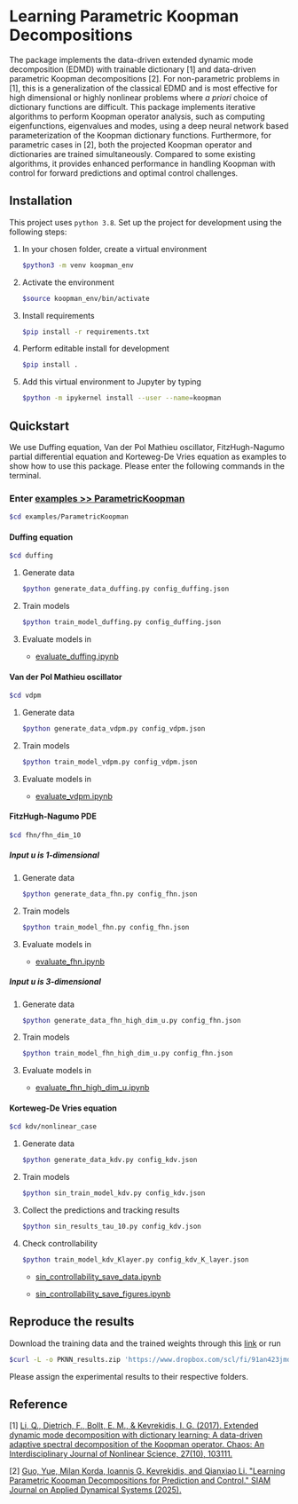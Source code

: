 # Learning Parametric Koopman Decompositions

The package implements the data-driven extended dynamic mode decomposition (EDMD) with trainable dictionary \[1\] and data-driven parametric Koopman decompositions \[2\].
For non-parametric problems in \[1\], this is a generalization of the classical EDMD and is most effective for high dimensional or highly nonlinear problems
where *a priori* choice of dictionary functions are difficult.
This package implements iterative algorithms to perform Koopman operator analysis, such as computing eigenfunctions, eigenvalues and modes,
using a deep neural network based parameterization of the Koopman dictionary functions.
Furthermore, for parametric cases in \[2\], both the projected Koopman operator and dictionaries are trained simultaneously. Compared to some existing algorithms, it provides enhanced performance in handling Koopman with control for forward predictions and optimal control challenges.

## Installation

This project uses `python 3.8`. Set up the project for development using the following steps:

1. In your chosen folder, create a virtual environment

   ```bash
   $python3 -m venv koopman_env
   ```

2. Activate the environment

   ```bash
   $source koopman_env/bin/activate
   ```

3. Install requirements

   ```bash
   $pip install -r requirements.txt
   ```

4. Perform editable install for development

   ```bash
   $pip install .
   ```

5. Add this virtual environment to Jupyter by typing

   ```bash
   $python -m ipykernel install --user --name=koopman
   ```

## Quickstart

We use Duffing equation, Van der Pol Mathieu oscillator, FitzHugh-Nagumo partial differential equation and Korteweg-De Vries equation as examples to show how to use this package. Please enter the following commands in the terminal.

### Enter [examples >> ParametricKoopman](./examples/ParametricKoopman)

```bash
$cd examples/ParametricKoopman
```

#### Duffing equation

```bash
$cd duffing
```

1. Generate data

   ```bash
   $python generate_data_duffing.py config_duffing.json
   ```

2. Train models

   ```bash
   $python train_model_duffing.py config_duffing.json
   ```

3. Evaluate models in

   - [evaluate_duffing.ipynb](./examples/ParametricKoopman/duffing/evaluate_duffing.ipynb)

#### Van der Pol Mathieu oscillator

```bash
$cd vdpm
```

1. Generate data

   ```bash
   $python generate_data_vdpm.py config_vdpm.json
   ```

2. Train models

   ```bash
   $python train_model_vdpm.py config_vdpm.json
   ```

3. Evaluate models in

   - [evaluate_vdpm.ipynb](./examples/ParametricKoopman/vdpm/evaluate_vdpm.ipynb)

#### FitzHugh-Nagumo PDE

```bash
$cd fhn/fhn_dim_10
```

##### Input u is 1-dimensional

1. Generate data

   ```bash
   $python generate_data_fhn.py config_fhn.json
   ```

2. Train models

   ```bash
   $python train_model_fhn.py config_fhn.json
   ```

3. Evaluate models in

   - [evaluate_fhn.ipynb](./examples/ParametricKoopman/fhn/evaluate_fhn.ipynb)

##### Input u is 3-dimensional

1. Generate data

   ```bash
   $python generate_data_fhn_high_dim_u.py config_fhn.json
   ```

2. Train models

   ```bash
   $python train_model_fhn_high_dim_u.py config_fhn.json
   ```

3. Evaluate models in

   - [evaluate_fhn_high_dim_u.ipynb](./examples/ParametricKoopman/fhn/evaluate_fhn_high_dim_u.ipynb)

#### Korteweg-De Vries equation

```bash
$cd kdv/nonlinear_case
```

1. Generate data

   ```bash
   $python generate_data_kdv.py config_kdv.json
   ```

2. Train models

   ```bash
   $python sin_train_model_kdv.py config_kdv.json
   ```

3. Collect the predictions and tracking results

   ```bash
   $python sin_results_tau_10.py config_kdv.json
   ```

4. Check controllability

   ```bash
   $python train_model_kdv_Klayer.py config_kdv_K_layer.json
   ```

   - [sin_controllability_save_data.ipynb](./examples/ParametricKoopman/fhn/nonlinear_case/sin_controllability_save_data.ipynb)

   - [sin_controllability_save_figures.ipynb](./examples/ParametricKoopman/fhn/nonlinear_case/sin_controllability_save_figures.ipynb)

## Reproduce the results

Download the training data and the trained weights through this [link](https://www.dropbox.com/scl/fi/91an423jmdy7n918y60l8/PKNN_results.zip?rlkey=xfzl33dr3xbbamu2czxifd0ho&dl=1)
or run

```bash
$curl -L -o PKNN_results.zip 'https://www.dropbox.com/scl/fi/91an423jmdy7n918y60l8/PKNN_results.zip?rlkey=xfzl33dr3xbbamu2czxifd0ho&dl=1'
```

Please assign the experimental results to their respective folders.

## Reference

\[1\] [Li, Q., Dietrich, F., Bollt, E. M., & Kevrekidis, I. G. (2017). Extended dynamic mode decomposition with dictionary learning: A data-driven adaptive spectral decomposition of the Koopman operator. Chaos: An Interdisciplinary Journal of Nonlinear Science, 27(10), 103111.](https://aip-scitation-org.libproxy1.nus.edu.sg/doi/full/10.1063/1.4993854)

\[2\] [Guo, Yue, Milan Korda, Ioannis G. Kevrekidis, and Qianxiao Li. "Learning Parametric Koopman Decompositions for Prediction and Control." SIAM Journal on Applied Dynamical Systems (2025).](https://epubs.siam.org/doi/10.1137/23M1604576)

